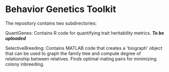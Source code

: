 Behavior Genetics Toolkit
==========================
The repository contains two subdirectories:

QuantGenes: Contains R code for quantifying trait heritability metrics. ***To be uploaded***

SelectiveBreeding: Contains MATLAB code that creates a 'biograph' object that can be used to graph the family tree and compute degree of relationship between relatives. Finds optimal mating pairs for minimizing colony inbreeding.